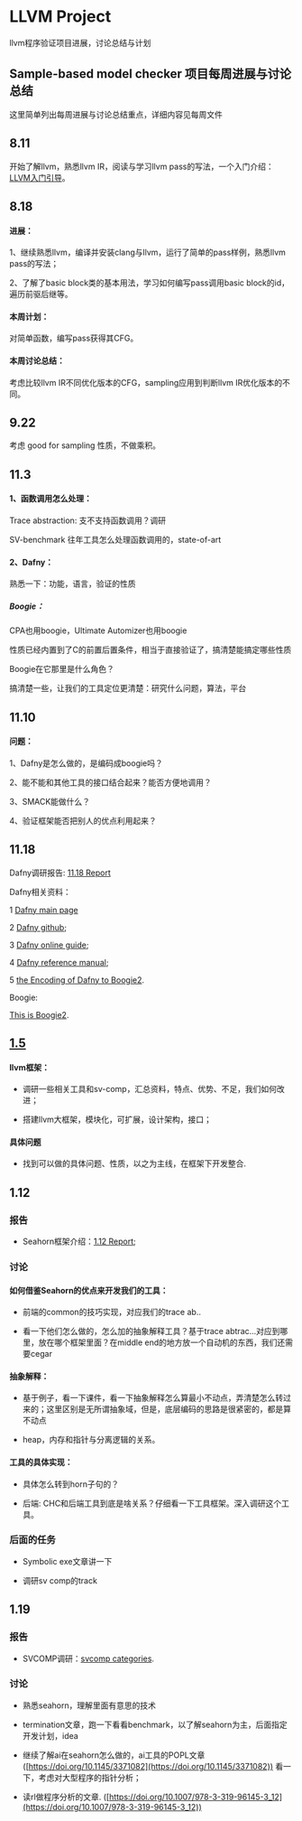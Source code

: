 # LLVM Project
llvm程序验证项目进展，讨论总结与计划

## Sample-based model checker 项目每周进展与讨论总结

这里简单列出每周进展与讨论总结重点，详细内容见每周文件

## 8.11

开始了解llvm，熟悉llvm IR，阅读与学习llvm pass的写法，一个入门介绍：[LLVM入门引导](https://zhuanlan.zhihu.com/p/122522485)。

## 8.18

#### 进展：

1、继续熟悉llvm，编译并安装clang与llvm，运行了简单的pass样例，熟悉llvm pass的写法；

2、了解了basic block类的基本用法，学习如何编写pass调用basic block的id，遍历前驱后继等。

#### 本周计划：

对简单函数，编写pass获得其CFG。

#### 本周讨论总结：

考虑比较llvm IR不同优化版本的CFG，sampling应用到判断llvm IR优化版本的不同。

## 9.22

考虑 good for sampling 性质，不做乘积。

## 11.3

#### 1、函数调用怎么处理：

Trace abstraction: 支不支持函数调用？调研

SV-benchmark 往年工具怎么处理函数调用的，state-of-art

#### 2、Dafny：
	
熟悉一下：功能，语言，验证的性质
	
##### Boogie：
	
CPA也用boogie，Ultimate Automizer也用boogie
  
性质已经内置到了C的前置后置条件，相当于直接验证了，搞清楚能搞定哪些性质
  
Boogie在它那里是什么角色？
  
搞清楚一些，让我们的工具定位更清楚：研究什么问题，算法，平台

## 11.10

#### 问题：

1、Dafny是怎么做的，是编码成boogie吗？

2、能不能和其他工具的接口结合起来？能否方便地调用？

3、SMACK能做什么？

4、验证框架能否把别人的优点利用起来？

## 11.18

Dafny调研报告: [11.18 Report](https://github.com/fengwz17/LLVM-Project/blob/master/11.18%20Survey%20of%20Dafny%20and%20related%20verification%20tools.pdf)

Dafny相关资料：

1 [Dafny main page](https://www.microsoft.com/en-us/research/project/dafny-a-language-and-program-verifier-for-functional-correctness/)

2 [Dafny github](https://github.com/dafny-lang/dafny);

3 [Dafny online guide](https://rise4fun.com/Dafny/tutorial/Guide);

4 [Dafny reference manual](https://dafny-lang.github.io/dafny/DafnyReferenceManual/DafnyRef);

5 [the Encoding of Dafny to Boogie2](https://www.microsoft.com/en-us/research/uploads/prod/2008/12/Dafny_krml190.pdf).

Boogie:

[This is Boogie2](https://www.microsoft.com/en-us/research/publication/this-is-boogie-2-2/?from=https%3A%2F%2Fresearch.microsoft.com%2Fen-us%2Fum%2Fpeople%2Fleino%2Fpapers%2Fkrml178.pdf).

## [1.5](https://github.com/fengwz17/LLVM-Project/blob/master/1.5.md)

#### llvm框架：

* 调研一些相关工具和sv-comp，汇总资料，特点、优势、不足，我们如何改进；

* 搭建llvm大框架，模块化，可扩展，设计架构，接口；

#### 具体问题

* 找到可以做的具体问题、性质，以之为主线，在框架下开发整合.

## 1.12

### 报告
* Seahorn框架介绍：[1.12 Report](https://github.com/fengwz17/Paper-List/blob/master/1.12_seahorn.pdf);

### 讨论
#### 如何借鉴Seahorn的优点来开发我们的工具：
* 前端的common的技巧实现，对应我们的trace ab..

* 看一下他们怎么做的，怎么加的抽象解释工具？基于trace abtrac...对应到哪里，放在哪个框架里面？在middle end的地方放一个自动机的东西，我们还需要cegar

#### 抽象解释：

* 基于例子，看一下课件，看一下抽象解释怎么算最小不动点，弄清楚怎么转过来的；这里区别是无所谓抽象域，但是，底层编码的思路是很紧密的，都是算不动点

* heap，内存和指针与分离逻辑的关系。

#### 工具的具体实现：
* 具体怎么转到horn子句的？

* 后端: CHC和后端工具到底是啥关系？仔细看一下工具框架。深入调研这个工具。

### 后面的任务
* Symbolic exe文章讲一下

* 调研sv comp的track

## 1.19

### 报告
* SVCOMP调研：[svcomp categories](https://github.com/fengwz17/LLVM-Project/blob/master/1.19_svcomp.pdf).

### 讨论

* 熟悉seahorn，理解里面有意思的技术

* termination文章，跑一下看看benchmark，以了解seahorn为主，后面指定开发计划，idea

* 继续了解ai在seahorn怎么做的，ai工具的POPL文章([https://doi.org/10.1145/3371082](https://doi.org/10.1145/3371082)) 看一下，考虑对大型程序的指针分析；

* 读rl做程序分析的文章. ([https://doi.org/10.1007/978-3-319-96145-3_12](https://doi.org/10.1007/978-3-319-96145-3_12))



